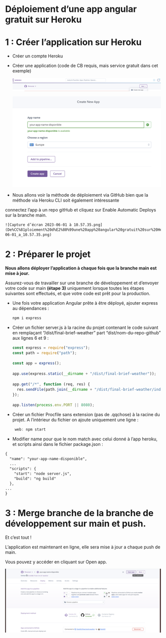 # Déploiement d’une app angular gratuit sur Heroku

# 1 : Créer l’application sur Heroku

- Créer un compte Heroku
- Créer une application (code de CB requis, mais service gratuit dans cet exemple)
    
    ![Capture d’écran 2023-06-01 à 10.54.02.png](De%CC%81ploiement%20d%E2%80%99une%20app%20angular%20gratuit%20sur%20Heroku%20b62af6b01b1b424e992397c7a1cf543b/Capture_decran_2023-06-01_a_10.54.02.png)
    
    ![Capture d’écran 2023-06-01 à 10.55.32.png](De%CC%81ploiement%20d%E2%80%99une%20app%20angular%20gratuit%20sur%20Heroku%20b62af6b01b1b424e992397c7a1cf543b/Capture_decran_2023-06-01_a_10.55.32.png)
    
- Nous allons voir la méthode de déploiement via GitHub bien que la méthode via Heroku CLI soit également intéressante 

connectez l’app à un repo gitHub et cliquez sur Enable Automatic Deploys sur la branche main.
    
    ![Capture d’écran 2023-06-01 à 10.57.35.png](De%CC%81ploiement%20d%E2%80%99une%20app%20angular%20gratuit%20sur%20Heroku%20b62af6b01b1b424e992397c7a1cf543b/Capture_decran_2023-06-01_a_10.57.35.png)
    

# 2 : Préparer le projet

**Nous allons déployer l’application à chaque fois que la branche main est mise à jour.**

Assurez-vous de travailler sur une branche de développement et d’envoyer votre code sur main **(étape 3)** uniquement lorsque toutes les étapes suivantes sont effectués, et que votre code est prêt pour la production.

- Une fois votre application Angular prête à être déployé, ajouter express au dépendances :
    
    ```jsx
    npm i express
    ```
    
- Créer un fichier server.js à la racine du projet contenant le code suivant en remplaçant “/dist/final-brief-weather” part “dist/nom-du-repo-github” aux lignes 6 et 9 : 
    
    ```jsx
    const express = require("express");
    const path = require("path");
    
    const app = express();
    
    app.use(express.static(__dirname + "/dist/final-brief-weather"));
    
    app.get("/*", function (req, res) {
      res.sendFile(path.join(__dirname + "/dist/final-brief-weather/index.html"));
    });
    
    app.listen(process.env.PORT || 8080);
    ```
    
- Créer un fichier Procfile sans extension (pas de .qqchose) à la racine du projet. 
A l’intérieur du fichier on ajoute uniquement une ligne :
    
    ```jsx
     web: npm start
    ```
    
- Modifier name pour que le nom match avec celui donné à l’app heroku, et scripts ainsi dans le fichier package.json :

```
{
  "name": "your-app-name-disponible",
  ...
  "scripts": {
    "start": "node server.js",
    "build": "ng build"
  },
...
}
```

# 3 : Merge branche de la branche de développement sur main et push.

Et c’est tout ! 

L’application est maintenant en ligne, 
elle sera mise à jour a chaque push de main.

Vous pouvez y accéder en cliquant sur Open app.

![Capture d’écran 2023-06-01 à 11.11.25.png](De%CC%81ploiement%20d%E2%80%99une%20app%20angular%20gratuit%20sur%20Heroku%20b62af6b01b1b424e992397c7a1cf543b/Capture_decran_2023-06-01_a_11.11.25.png)
